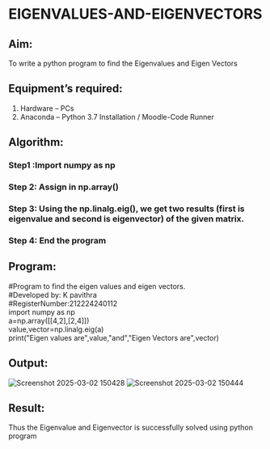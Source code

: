 # EIGENVALUES-AND-EIGENVECTORS
## Aim:
To write a python program to find the Eigenvalues and Eigen Vectors
## Equipment’s required:
1. 	Hardware – PCs
2. 	Anaconda – Python 3.7 Installation / Moodle-Code Runner
## Algorithm:
### Step1 :Import numpy as np 
### Step 2: Assign in np.array()
### Step 3: Using the np.linalg.eig(),  we get two results (first is eigenvalue and second is eigenvector) of the given matrix.
### Step 4: End the program

## Program:
#Program to find the eigen values and eigen vectors.    
#Developed by: K pavithra   
#RegisterNumber:212224240112   
import numpy as np   
a=np.array([[4,2],[2,4]])    
value,vector=np.linalg.eig(a)  
print("Eigen values are",value,"and","Eigen Vectors are",vector)
## Output:
![Screenshot 2025-03-02 150428](https://github.com/user-attachments/assets/92c6a3d0-556a-4fa5-8884-a296783a6497)
![Screenshot 2025-03-02 150444](https://github.com/user-attachments/assets/5f5f81bd-c72c-40e1-ae2c-2f5aecbc2a5a)

## Result:
Thus the Eigenvalue and Eigenvector is successfully solved using python program
